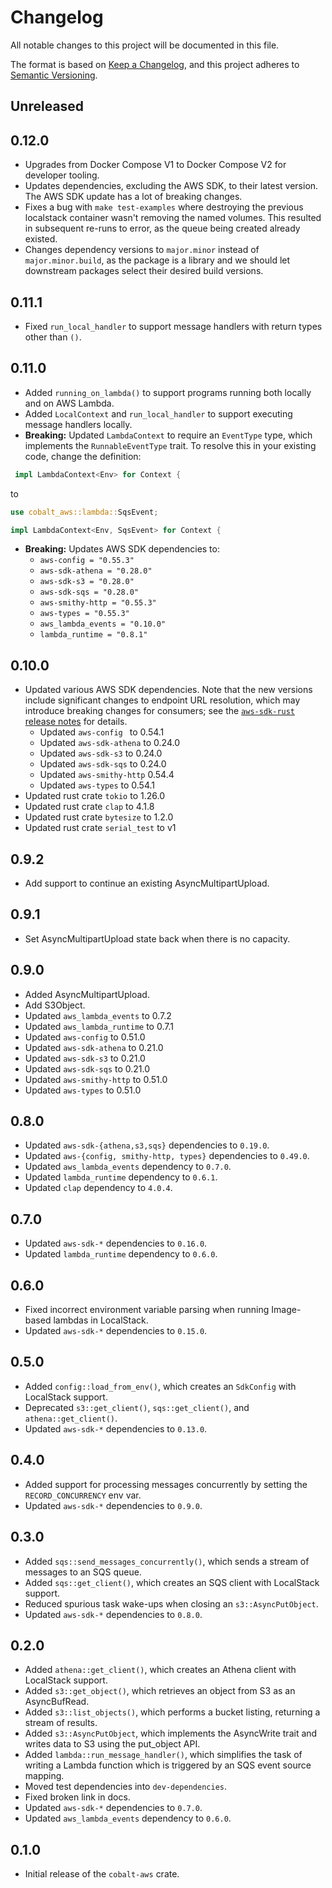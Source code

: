 # Changelog
All notable changes to this project will be documented in this file.

The format is based on [Keep a Changelog](https://keepachangelog.com/en/1.0.0/),
and this project adheres to [Semantic Versioning](https://semver.org/spec/v2.0.0.html).

## Unreleased

## 0.12.0

 - Upgrades from Docker Compose V1 to Docker Compose V2 for developer tooling.
 - Updates dependencies, excluding the AWS SDK, to their latest version. The AWS SDK update has a lot of breaking changes.
 - Fixes a bug with `make test-examples` where destroying the previous localstack container wasn't removing the named volumes. This resulted in subsequent re-runs to error, as the queue being created already existed.
 - Changes dependency versions to `major.minor` instead of `major.minor.build`, as the package is a library and we should let downstream packages select their desired build versions.

## 0.11.1

 - Fixed `run_local_handler` to support message handlers with return types other than `()`.

## 0.11.0

 - Added `running_on_lambda()` to support programs running both locally and on AWS Lambda.
 - Added `LocalContext` and `run_local_handler` to support executing message handlers locally.
 - **Breaking:** Updated `LambdaContext` to require an `EventType` type, which implements the `RunnableEventType` trait. To resolve this in your existing code, change the definition:

```rust
 impl LambdaContext<Env> for Context {
```
to

```rust
use cobalt_aws::lambda::SqsEvent;

impl LambdaContext<Env, SqsEvent> for Context {
```
 - **Breaking:** Updates AWS SDK dependencies to:
    - `aws-config = "0.55.3"`
    - `aws-sdk-athena = "0.28.0"`
    - `aws-sdk-s3 = "0.28.0"`
    - `aws-sdk-sqs = "0.28.0"`
    - `aws-smithy-http = "0.55.3"`
    - `aws-types = "0.55.3"`
    - `aws_lambda_events = "0.10.0"`
    - `lambda_runtime = "0.8.1"`

## 0.10.0

- Updated various AWS SDK dependencies. Note that the new versions include significant changes to endpoint URL resolution, which may introduce breaking changes for consumers; see the [`aws-sdk-rust` release notes](https://github.com/awslabs/aws-sdk-rust/releases/tag/release-2023-01-13) for details.
  - Updated `aws-config ` to 0.54.1
  - Updated `aws-sdk-athena` to 0.24.0
  - Updated `aws-sdk-s3` to 0.24.0
  - Updated `aws-sdk-sqs` to 0.24.0
  - Updated `aws-smithy-http` 0.54.4
  - Updated `aws-types` to 0.54.1
- Updated rust crate `tokio` to 1.26.0
- Updated rust crate `clap` to 4.1.8
- Updated rust crate `bytesize` to 1.2.0
- Updated rust crate `serial_test` to v1

## 0.9.2

- Add support to continue an existing AsyncMultipartUpload.

## 0.9.1

- Set AsyncMultipartUpload state back when there is no capacity.

## 0.9.0

 - Added AsyncMultipartUpload.
 - Add S3Object.
 - Updated `aws_lambda_events` to 0.7.2
 - Updated `aws_lambda_runtime` to 0.7.1
 - Updated `aws-config` to 0.51.0
 - Updated `aws-sdk-athena` to 0.21.0
 - Updated `aws-sdk-s3` to 0.21.0
 - Updated `aws-sdk-sqs` to 0.21.0
 - Updated `aws-smithy-http` to 0.51.0
 - Updated `aws-types` to 0.51.0

## 0.8.0

 - Updated `aws-sdk-{athena,s3,sqs}` dependencies to `0.19.0`.
 - Updated `aws-{config, smithy-http, types}` dependencies to `0.49.0`.
 - Updated `aws_lambda_events` dependency to `0.7.0`.
 - Updated `lambda_runtime` dependency to `0.6.1`.
 - Updated `clap` dependency to `4.0.4`.

## 0.7.0

 - Updated `aws-sdk-*` dependencies to `0.16.0`.
 - Updated `lambda_runtime` dependency to `0.6.0`.

## 0.6.0

 - Fixed incorrect environment variable parsing when running Image-based lambdas in LocalStack.
 - Updated `aws-sdk-*` dependencies to `0.15.0`.

## 0.5.0

 - Added `config::load_from_env()`, which creates an `SdkConfig` with LocalStack support.
 - Deprecated `s3::get_client()`, `sqs::get_client()`, and `athena::get_client()`.
 - Updated `aws-sdk-*` dependencies to `0.13.0`.

## 0.4.0

 - Added support for processing messages concurrently by setting the `RECORD_CONCURRENCY` env var.
 - Updated `aws-sdk-*` dependencies to `0.9.0`.

## 0.3.0

 - Added `sqs::send_messages_concurrently()`, which sends a stream of messages to an SQS queue.
 - Added `sqs::get_client()`, which creates an SQS client with LocalStack support.
 - Reduced spurious task wake-ups when closing an `s3::AsyncPutObject`.
 - Updated `aws-sdk-*` dependencies to `0.8.0`.

## 0.2.0

 - Added `athena::get_client()`, which creates an Athena client with LocalStack support.
 - Added `s3::get_object()`, which retrieves an object from S3 as an AsyncBufRead.
 - Added `s3::list_objects()`, which performs a bucket listing, returning a stream of results.
 - Added `s3::AsyncPutObject`, which implements the AsyncWrite trait and writes data to S3 using the put_object API.
 - Added `lambda::run_message_handler()`, which simplifies the task of writing a Lambda function which is triggered by an SQS event source mapping.
 - Moved test dependencies into `dev-dependencies`.
 - Fixed broken link in docs.
 - Updated `aws-sdk-*` dependencies to `0.7.0`.
 - Updated `aws_lambda_events` dependency to `0.6.0`.

## 0.1.0

- Initial release of the `cobalt-aws` crate.

